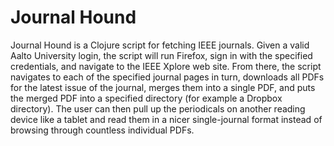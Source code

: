# Journal Hound

Journal Hound is a Clojure script for fetching IEEE journals. Given a valid Aalto University login, the script will run Firefox, sign in with the specified credentials, and navigate to the IEEE Xplore web site. From there, the script navigates to each of the specified journal pages in turn, downloads all PDFs for the latest issue of the journal, merges them into a single PDF, and puts the merged PDF into a specified directory (for example a Dropbox directory). The user can then pull up the periodicals on another reading device like a tablet and read them in a nicer single-journal format instead of browsing through countless individual PDFs.
